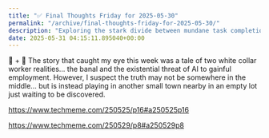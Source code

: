 ```yaml
---
title: "✅ Final Thoughts Friday for 2025-05-30"
permalink: "/archive/final-thoughts-friday-for-2025-05-30/"
description: "Exploring the stark divide between mundane task completion and AI&#39;s looming threat to employment."
date: 2025-05-31 04:15:11.895040+00:00
---
```


<!-- buttondown-editor-mode: fancy --><p>🤖 + 🔮 The story that caught my eye this week was a tale of two white collar worker realities… the banal and the existential threat of AI to gainful employment. However, I suspect the truth may not be somewhere in the middle… but is instead playing in another small town nearby in an empty lot just waiting to be discovered.</p><p><a target="_blank" rel="noopener noreferrer nofollow" href="https://www.techmeme.com/250525/p16#a250525p16">https://www.techmeme.com/250525/p16#a250525p16</a></p><p><a target="_blank" rel="noopener noreferrer nofollow" href="https://www.techmeme.com/250529/p8#a250529p8">https://www.techmeme.com/250529/p8#a250529p8</a></p>